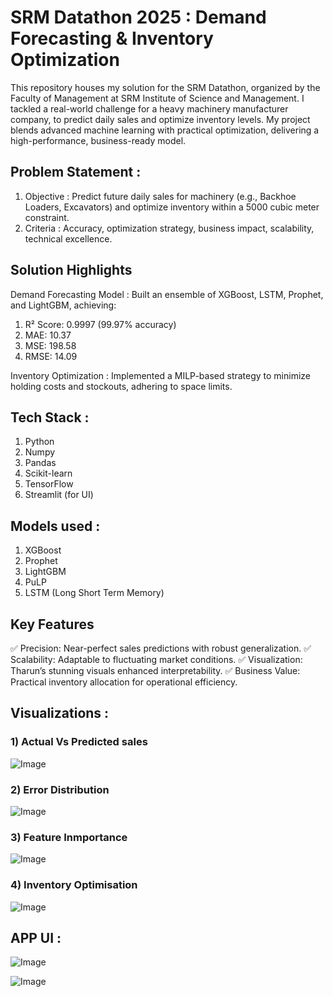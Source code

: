 # SRM Datathon 2025 : Demand Forecasting & Inventory Optimization

This repository houses my solution for the SRM Datathon, organized by the Faculty of Management at SRM Institute of Science and Management. I tackled a real-world challenge for a heavy machinery manufacturer company, to predict daily sales and optimize inventory levels. My project blends advanced machine learning with practical optimization, delivering a high-performance, business-ready model.

## Problem Statement :

1) Objective : Predict future daily sales for machinery (e.g., Backhoe Loaders, Excavators) and optimize inventory within a 5000 cubic meter constraint.
2) Criteria : Accuracy, optimization strategy, business impact, scalability, technical excellence.

## Solution Highlights
Demand Forecasting Model : Built an ensemble of XGBoost, LSTM, Prophet, and LightGBM, achieving:

1) R² Score: 0.9997 (99.97% accuracy)
2) MAE: 10.37
3) MSE: 198.58
4) RMSE: 14.09

Inventory Optimization : Implemented a MILP-based strategy to minimize holding costs and stockouts, adhering to space limits.

## Tech Stack : 
1) Python
2) Numpy
3) Pandas
4) Scikit-learn
5) TensorFlow
6) Streamlit (for UI)

## Models used : 
1) XGBoost
2) Prophet
3) LightGBM
4) PuLP
5) LSTM (Long Short Term Memory)

## Key Features
✅ Precision: Near-perfect sales predictions with robust generalization.
✅ Scalability: Adaptable to fluctuating market conditions.
✅ Visualization: Tharun’s stunning visuals enhanced interpretability.
✅ Business Value: Practical inventory allocation for operational efficiency.

## Visualizations : 

### 1) Actual Vs Predicted sales

![Image](https://github.com/user-attachments/assets/ad5c073e-5c86-40b6-bbb8-39d380e0e97d)

### 2) Error Distribution

![Image](https://github.com/user-attachments/assets/cc26e58e-777d-4743-9a33-1e3147853389)

### 3) Feature Inmportance

![Image](https://github.com/user-attachments/assets/a1fc130b-be8a-4522-a092-24220f2be57c)

### 4) Inventory Optimisation

![Image](https://github.com/user-attachments/assets/dde999a3-1c7b-4065-9781-954b2c32931f)


## APP UI :

![Image](https://github.com/user-attachments/assets/5b312510-7cd0-4257-a0cc-5c3bd574a829)

![Image](https://github.com/user-attachments/assets/19e179a1-e8f5-4ccc-ac08-c92dec8e9bda)





